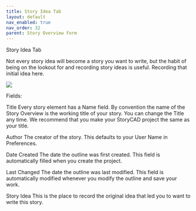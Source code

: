 ```yaml
---
title: Story Idea Tab
layout: default
nav_enabled: true
nav_order: 32
parent: Story Overview Form
---
```


Story Idea Tab

Not every story idea will become a story you want to write, but the habit of being on the lookout for and recording story ideas is useful.  Recording that initial idea here.

![](media/Overview-Story-Idea-Tab.png)

Fields:

Title			     		Every story element has a Name field. By convention the name of the Story Overview is the working title of your story. You can change the Title any time. We recommend that you make your StoryCAD project the same as your title. 

Author					The creator of the story. This defaults to your User Name in Preferences.

Date Created			The date the outline was first created.  This field is automatically filled when you create the project.		

Last Changed			The date the outline was last modified. This field is automatically modified whenever you modify the outline and save your work.
	
Story Idea				This is the place to record the original idea that led you to want to write this story.	





